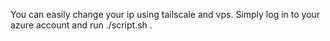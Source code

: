You can easily change your ip using tailscale and vps. Simply log in to your azure account and run ./script.sh .

